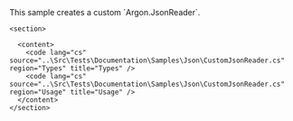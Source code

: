 <?xml version="1.0" encoding="utf-8"?>
<topic id="CustomJsonReader" revisionNumber="1">
  <developerConceptualDocument xmlns="http://ddue.schemas.microsoft.com/authoring/2003/5" xmlns:xlink="http://www.w3.org/1999/xlink">This sample creates a custom `Argon.JsonReader`.

    <section>

      <content>
        <code lang="cs" source="..\Src\Tests\Documentation\Samples\Json\CustomJsonReader.cs" region="Types" title="Types" />
        <code lang="cs" source="..\Src\Tests\Documentation\Samples\Json\CustomJsonReader.cs" region="Usage" title="Usage" />
      </content>
    </section>